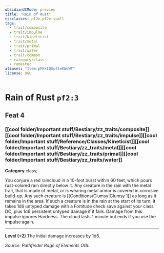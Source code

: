 ```yaml
---
obsidianUIMode: preview
title: "Rain of Rust"
cssclasses: pf2e,pf2e-spell
tags:
  - trait/composite
  - trait/impulse
  - trait/kineticist
  - trait/metal
  - trait/primal
  - trait/water
  - trait/common
  - category/class
  - remaster
aliases: "Item.pFKkIQSp8leEWoWT"
license: OGL
---
```

# Rain of Rust `pf2:3`
## Feat 4
### [[cool folder/Important stuff/Bestiary/zz_traits/composite]][[cool folder/Important stuff/Bestiary/zz_traits/impulse]][[cool folder/Important stuff/Reference/Classes/Kineticist]][[cool folder/Important stuff/Bestiary/zz_traits/metal]][[cool folder/Important stuff/Bestiary/zz_traits/primal]][[cool folder/Important stuff/Bestiary/zz_traits/water]]

**Category** class; 




You conjure a red raincloud in a 10-foot burst within 60 feet, which pours rust-colored rain directly below it. Any creature in the rain with the metal trait, that is made of metal, or is wearing metal armor is covered in corrosive build-up. Any such creature is [[Conditions/Clumsy|Clumsy 1]] as long as it remains in the area. If such a creature is in the rain at the start of its turn, it takes 1d6 untyped damage with a Fortitude check save against your class DC, plus 1d6 persistent untyped damage if it fails. Damage from this impulse ignores Hardness. The cloud lasts 1 minute but ends if you use the impulse again.

* * *

**Level (+2)** The initial damage increases by 1d6.

*Source: Pathfinder Rage of Elements*
*OGL*